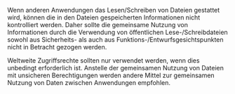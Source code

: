 Wenn anderen Anwendungen das Lesen/Schreiben von Dateien gestattet wird, können die in den Dateien gespeicherten Informationen nicht kontrolliert werden. Daher sollte die gemeinsame Nutzung von Informationen durch die Verwendung von öffentlichen Lese-/Schreibdateien sowohl aus Sicherheits- als auch aus Funktions-/Entwurfsgesichtspunkten nicht in Betracht gezogen werden.

Weltweite Zugriffsrechte sollten nur verwendet werden, wenn dies unbedingt erforderlich ist. Anstelle der gemeinsamen Nutzung von Dateien mit unsicheren Berechtigungen werden andere Mittel zur gemeinsamen Nutzung von Daten zwischen Anwendungen empfohlen.
